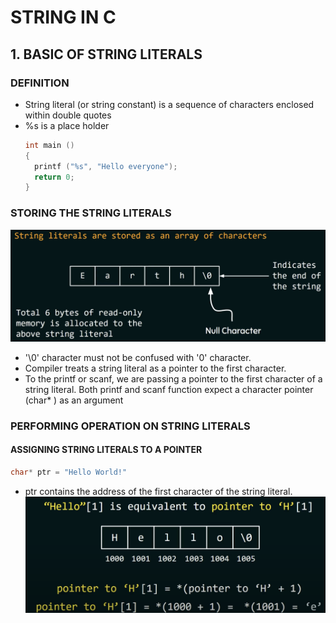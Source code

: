 # STRING IN C
## 1. BASIC OF STRING LITERALS
### DEFINITION
- String literal (or string constant) is a sequence of characters enclosed within double quotes
- %s is a place holder
  ```C
  int main ()
  {
    printf ("%s", "Hello everyone");
    return 0;
  }
  ```
### STORING THE STRING LITERALS
![](./STRING_STORED.png)

- '\0' character must not be confused with '0' character.
- Compiler treats a string literal as a pointer to the first character.
- To the printf or scanf, we are passing a pointer to the first character of a string literal. Both printf and scanf function expect a character pointer (char* ) as an argument

### PERFORMING OPERATION ON STRING LITERALS
#### ASSIGNING STRING LITERALS TO A POINTER
```C
char* ptr = "Hello World!"
```
- ptr contains the address of the first character of the string literal.
![](./STRING_POINTER1.png)


